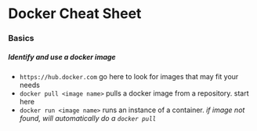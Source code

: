# Docker Cheat Sheet

### Basics
##### Identify and use a docker image
* `https://hub.docker.com`      go here to look for images that may fit your needs
* `docker pull <image name>`    pulls a docker image from a repository. start here 
* `docker run <image name>`     runs an instance of a container. <i>if image not found, will automatically do a `docker pull`</i>
